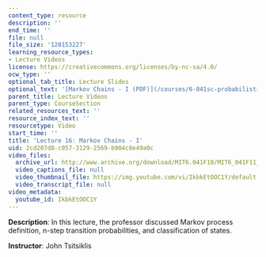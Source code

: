 ```yaml
---
content_type: resource
description: ''
end_time: ''
file: null
file_size: '120153227'
learning_resource_types:
- Lecture Videos
license: https://creativecommons.org/licenses/by-nc-sa/4.0/
ocw_type: ''
optional_tab_title: Lecture Slides
optional_text: '[Markov Chains - I (PDF)](/courses/6-041sc-probabilistic-systems-analysis-and-applied-probability-fall-2013/resources/mit6_041scf13_l16)'
parent_title: Lecture Videos
parent_type: CourseSection
related_resources_text: ''
resource_index_text: ''
resourcetype: Video
start_time: ''
title: 'Lecture 16: Markov Chains - I'
uid: 2cd207d8-c057-3129-2569-b904c8e49a0c
video_files:
  archive_url: http://www.archive.org/download/MIT6.041F10/MIT6_041F11_lec16_300k.mp4
  video_captions_file: null
  video_thumbnail_file: https://img.youtube.com/vi/IkbkEtOOC1Y/default.jpg
  video_transcript_file: null
video_metadata:
  youtube_id: IkbkEtOOC1Y
---
```


**Description**: In this lecture, the professor discussed Markov process definition, n-step transition probabilities, and classification of states.

**Instructor**: John Tsitsiklis

